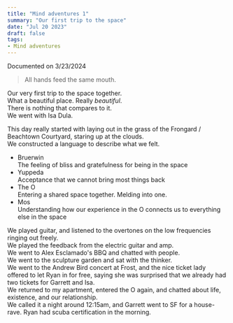 ```yaml
---
title: "Mind adventures 1"
summary: "Our first trip to the space"
date: "Jul 20 2023"
draft: false
tags:
- Mind adventures
---
```

Documented on 3/23/2024

> All hands feed the same mouth.

Our very first trip to the space together.  
What a beautiful place. Really *beautiful*.  
There is nothing that compares to it.  
We went with Isa Dula.  

This day really started with laying out in the grass of the Frongard / Beachtown Courtyard, staring up at the clouds.  
We constructed a language to describe what we felt.  
- Bruerwin  
The feeling of bliss and gratefulness for being in the space
- Yuppeda  
Acceptance that we cannot bring most things back   
- The O  
Entering a shared space together. Melding into one.  
- Mos  
Understanding how our experience in the O connects us to everything else in the space

We played guitar, and listened to the overtones on the low frequencies ringing out freely.  
We played the feedback from the electric guitar and amp.  
We went to Alex Esclamado's BBQ and chatted with people.  
We went to the sculpture garden and sat with the thinker.  
We went to the Andrew Bird concert at Frost, and the nice ticket lady offered to let Ryan in for free, saying she was surprised that we already had two tickets for Garrett and Isa.  
We returned to my apartment, entered the O again, and chatted about life, existence, and our relationship.  
We called it a night around 12:15am, and Garrett went to SF for a house-rave. Ryan had scuba certification in the morning.  
